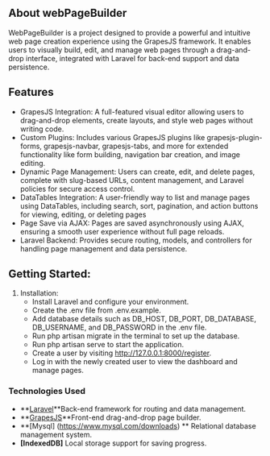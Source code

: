 
## About webPageBuilder

WebPageBuilder is a project designed to provide a powerful and intuitive web page creation experience using the GrapesJS framework. It enables users to visually build, edit, and manage web pages through a drag-and-drop interface, integrated with Laravel for back-end support and data persistence.

## Features

- GrapesJS Integration: A full-featured visual editor allowing users to drag-and-drop elements, create layouts, and style web pages without writing code.
- Custom Plugins: Includes various GrapesJS plugins like grapesjs-plugin-forms, grapesjs-navbar, grapesjs-tabs, and more for extended functionality like form building, navigation bar creation, and image editing.
- Dynamic Page Management: Users can create, edit, and delete pages, complete with slug-based URLs, content management, and Laravel policies for secure access control.
- DataTables Integration: A user-friendly way to list and manage pages using DataTables, including search, sort, pagination, and action buttons for viewing, editing, or deleting pages
- Page Save via AJAX: Pages are saved asynchronously using AJAX, ensuring a smooth user experience without full page reloads.
- Laravel Backend: Provides secure routing, models, and controllers for handling page management and data persistence.

## Getting Started:
 1. Installation:
    - Install Laravel and configure your environment.
    - Create the .env file from .env.example.
    - Add database details such as DB_HOST, DB_PORT, DB_DATABASE, DB_USERNAME, and DB_PASSWORD in the .env file.
    - Run php artisan migrate in the terminal to set up the database.
    - Run php artisan serve to start the application.
    - Create a user by visiting http://127.0.0.1:8000/register.
    - Log in with the newly created user to view the dashboard and manage pages.

### Technologies Used

- **[Laravel](https://laravel.com/docs/11.x/installation)**Back-end framework for routing and data management.
- **[GrapesJS](https://github.com/GrapesJS/grapesjs)**Front-end drag-and-drop page builder.
- **[Mysql] (https://www.mysql.com/downloads) ** Relational database management system.
- **[IndexedDB]** Local storage support for saving progress.
